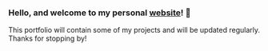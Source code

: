 ### Hello, and welcome to my personal [website](http://charmaine.io)! :wave:

This portfolio will contain some of my projects and will be updated regularly.
Thanks for stopping by!
